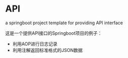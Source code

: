 # API
a springboot project template for providing API interface

这是一个提供API接口的Springboot项目的例子：

- 利用AOP进行日志记录
- 利用注解返回标准格式的JSON数据
